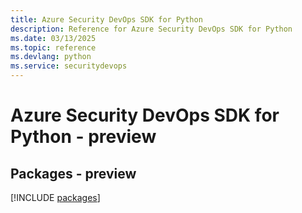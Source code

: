 ```yaml
---
title: Azure Security DevOps SDK for Python
description: Reference for Azure Security DevOps SDK for Python
ms.date: 03/13/2025
ms.topic: reference
ms.devlang: python
ms.service: securitydevops
---
```

# Azure Security DevOps SDK for Python - preview
## Packages - preview
[!INCLUDE [packages](security-devops-index.md)]